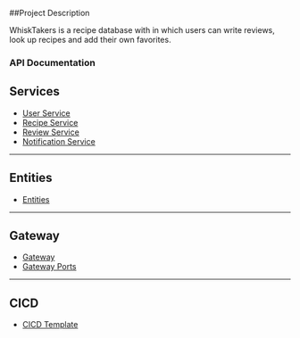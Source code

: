 ##Project Description

WhiskTakers is a recipe database with in which users can write reviews, look up recipes and add their own favorites.

### API Documentation

## Services
- [User Service](https://github.com/Kodakuten404/API_Documentation/blob/main/userService.md)
- [Recipe Service](https://github.com/Kodakuten404/API_Documentation/blob/main/recipeService.md)
- [Review Service](https://github.com/Kodakuten404/API_Documentation/blob/main/reviewService.md)
- [Notification Service](https://github.com/Kodakuten404/API_Documentation/blob/main/notificationService.md)
---
## Entities
- [Entities](https://github.com/Kodakuten404/API_Documentation/blob/main/entities.md)
---
## Gateway
- [Gateway](https://github.com/Kodakuten404/API_Documentation/blob/main/gateway.md)
- [Gateway Ports](https://github.com/Kodakuten404/API_Documentation/blob/main/ocelotPorts.md)
---
## CICD
- [CICD Template](https://github.com/Kodakuten404/API_Documentation/blob/main/cicd_dockerImageDeploy)
